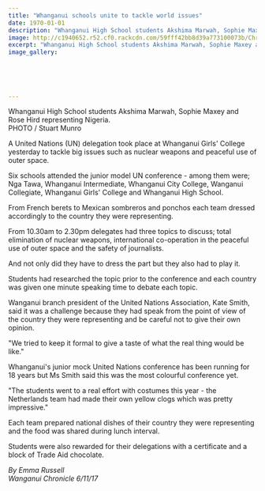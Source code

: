 ```yaml
---
title: "Whanganui schools unite to tackle world issues"
date: 1970-01-01
description: "Whanganui High School students Akshima Marwah, Sophie Maxey and Rose Hird representing Nigeria..."
image: http://c1940652.r52.cf0.rackcdn.com/59fff42bb8d39a773100073b/Chronicle-6-Nov.jpg
excerpt: "Whanganui High School students Akshima Marwah, Sophie Maxey and Rose Hird representing Nigeria."
image_gallery:
    
    
    
    
    
---
```


<p><span>Whanganui High School students Akshima Marwah, Sophie Maxey and Rose Hird representing Nigeria. <br />PHOTO / Stuart Munro</span></p>
<p class="element element-paragraph">A United Nations (UN) delegation took place at Whanganui Girls' College yesterday to tackle big issues such as nuclear weapons and peaceful use of outer space.</p>
<p class="element element-paragraph">Six schools attended the junior model UN conference - among them were; Nga Tawa, Whanganui Intermediate, Whanganui City College, Wanganui Collegiate, Whanganui Girls' College and Whanganui High School.</p>
<p class="element element-paragraph">From French berets to Mexican sombreros and ponchos each team dressed accordingly to the country they were representing.</p>
<p class="element element-paragraph">From 10.30am to 2.30pm delegates had three topics to discuss; total elimination of nuclear weapons, international co-operation in the peaceful use of outer space and the safety of journalists.</p>
<p class="element element-paragraph">And not only did they have to dress the part but they also had to play it.</p>
<p class="element element-paragraph">Students had researched the topic prior to the conference and each country was given one minute speaking time to debate each topic.</p>
<p class="element element-paragraph">Wanganui branch president of the United Nations Association, Kate Smith, said it was a challenge because they had speak from the point of view of the country they were representing and be careful not to give their own opinion.</p>
<p class="element element-paragraph">"We tried to keep it formal to give a taste of what the real thing would be like."</p>
<p class="element element-paragraph">Whanganui's junior mock United Nations conference has been running for 18 years but Ms Smith said this was the most colourful conference yet.</p>
<p class="element element-paragraph">"The students went to a real effort with costumes this year - the Netherlands team had made their own yellow clogs which was pretty impressive."</p>
<p class="element element-paragraph">Each team prepared national dishes of their country they were representing and the food was shared during lunch interval.</p>
<p class="element element-paragraph">Students were also rewarded for their delegations with a certificate and a block of Trade Aid chocolate.</p>
<p><em>By&nbsp;Emma Russell <br />Wanganui Chronicle 6/11/17</em></p>

